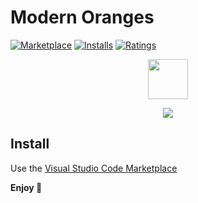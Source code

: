 # Modern Oranges


[![Marketplace](https://vsmarketplacebadge.apphb.com/version/xpowercoder.modern-oranges.svg)](https://marketplace.visualstudio.com/items/xpowercoder.modern-oranges) [![Installs](https://vsmarketplacebadge.apphb.com/installs/xpowercoder.modern-oranges.svg)](https://marketplace.visualstudio.com/items/xpowercoder.modern-oranges) [![Ratings](https://vsmarketplacebadge.apphb.com/rating-short/xpowercoder.modern-oranges.svg)](https://marketplace.visualstudio.com/items/xpowercoder.modern-oranges)

<p align="center">
<img src="https://raw.githubusercontent.com/xpowercoder/modern-oranges-theme/master/icon.png" width="64">
</p>

<p align="center">
<img src="https://raw.githubusercontent.com/xpowercoder/modern-oranges-theme/master/banner.png">
</p>

## Install
Use the [Visual Studio Code Marketplace](https://marketplace.visualstudio.com/items/xpowercoder.modern-oranges)

**Enjoy 🍊**
